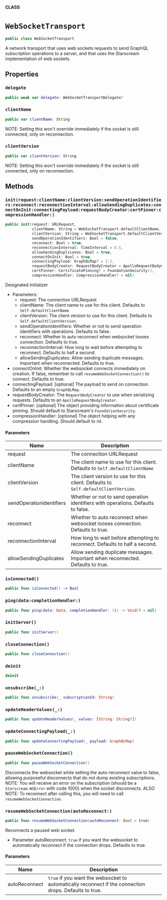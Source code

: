 **CLASS**

# `WebSocketTransport`

```swift
public class WebSocketTransport
```

A network transport that uses web sockets requests to send GraphQL subscription operations to a server, and that uses the Starscream implementation of web sockets.

## Properties
### `delegate`

```swift
public weak var delegate: WebSocketTransportDelegate?
```

### `clientName`

```swift
public var clientName: String
```

NOTE: Setting this won't override immediately if the socket is still connected, only on reconnection.

### `clientVersion`

```swift
public var clientVersion: String
```

NOTE: Setting this won't override immediately if the socket is still connected, only on reconnection.

## Methods
### `init(request:clientName:clientVersion:sendOperationIdentifiers:reconnect:reconnectionInterval:allowSendingDuplicates:connectOnInit:connectingPayload:requestBodyCreator:certPinner:compressionHandler:)`

```swift
public init(request: URLRequest,
            clientName: String = WebSocketTransport.defaultClientName,
            clientVersion: String = WebSocketTransport.defaultClientVersion,
            sendOperationIdentifiers: Bool = false,
            reconnect: Bool = true,
            reconnectionInterval: TimeInterval = 0.5,
            allowSendingDuplicates: Bool = true,
            connectOnInit: Bool = true,
            connectingPayload: GraphQLMap? = [:],
            requestBodyCreator: RequestBodyCreator = ApolloRequestBodyCreator(),
            certPinner: CertificatePinning? = FoundationSecurity(),
            compressionHandler: CompressionHandler? = nil)
```

Designated initializer

- Parameters:
  - request: The connection URLRequest
  - clientName: The client name to use for this client. Defaults to `Self.defaultClientName`
  - clientVersion: The client version to use for this client. Defaults to `Self.defaultClientVersion`.
  - sendOperationIdentifiers: Whether or not to send operation identifiers with operations. Defaults to false.
  - reconnect: Whether to auto reconnect when websocket looses connection. Defaults to true.
  - reconnectionInterval: How long to wait before attempting to reconnect. Defaults to half a second.
  - allowSendingDuplicates: Allow sending duplicate messages. Important when reconnected. Defaults to true.
 - connectOnInit: Whether the websocket connects immediately on creation. If false, remember to call `resumeWebSocketConnection()` to connect. Defaults to true.
  - connectingPayload: [optional] The payload to send on connection. Defaults to an empty `GraphQLMap`.
  - requestBodyCreator: The `RequestBodyCreator` to use when serializing requests. Defaults to an `ApolloRequestBodyCreator`.
  - certPinner: [optional] The object providing information about certificate pinning. Should default to Starscream's `FoundationSecurity`.
  - compressionHandler: [optional] The object helping with any compression handling. Should default to nil.

#### Parameters

| Name | Description |
| ---- | ----------- |
| request | The connection URLRequest |
| clientName | The client name to use for this client. Defaults to `Self.defaultClientName` |
| clientVersion | The client version to use for this client. Defaults to `Self.defaultClientVersion`. |
| sendOperationIdentifiers | Whether or not to send operation identifiers with operations. Defaults to false. |
| reconnect | Whether to auto reconnect when websocket looses connection. Defaults to true. |
| reconnectionInterval | How long to wait before attempting to reconnect. Defaults to half a second. |
| allowSendingDuplicates | Allow sending duplicate messages. Important when reconnected. Defaults to true. |

### `isConnected()`

```swift
public func isConnected() -> Bool
```

### `ping(data:completionHandler:)`

```swift
public func ping(data: Data, completionHandler: (() -> Void)? = nil)
```

### `initServer()`

```swift
public func initServer()
```

### `closeConnection()`

```swift
public func closeConnection()
```

### `deinit`

```swift
deinit
```

### `unsubscribe(_:)`

```swift
public func unsubscribe(_ subscriptionId: String)
```

### `updateHeaderValues(_:)`

```swift
public func updateHeaderValues(_ values: [String: String?])
```

### `updateConnectingPayload(_:)`

```swift
public func updateConnectingPayload(_ payload: GraphQLMap)
```

### `pauseWebSocketConnection()`

```swift
public func pauseWebSocketConnection()
```

Disconnects the websocket while setting the auto-reconnect value to false,
allowing purposeful disconnects that do not dump existing subscriptions.
NOTE: You will receive an error on the subscription (should be a `Starscream.WSError` with code 1000) when the socket disconnects.
ALSO NOTE: To reconnect after calling this, you will need to call `resumeWebSocketConnection`.

### `resumeWebSocketConnection(autoReconnect:)`

```swift
public func resumeWebSocketConnection(autoReconnect: Bool = true)
```

Reconnects a paused web socket.

- Parameter autoReconnect: `true` if you want the websocket to automatically reconnect if the connection drops. Defaults to true.

#### Parameters

| Name | Description |
| ---- | ----------- |
| autoReconnect | `true` if you want the websocket to automatically reconnect if the connection drops. Defaults to true. |